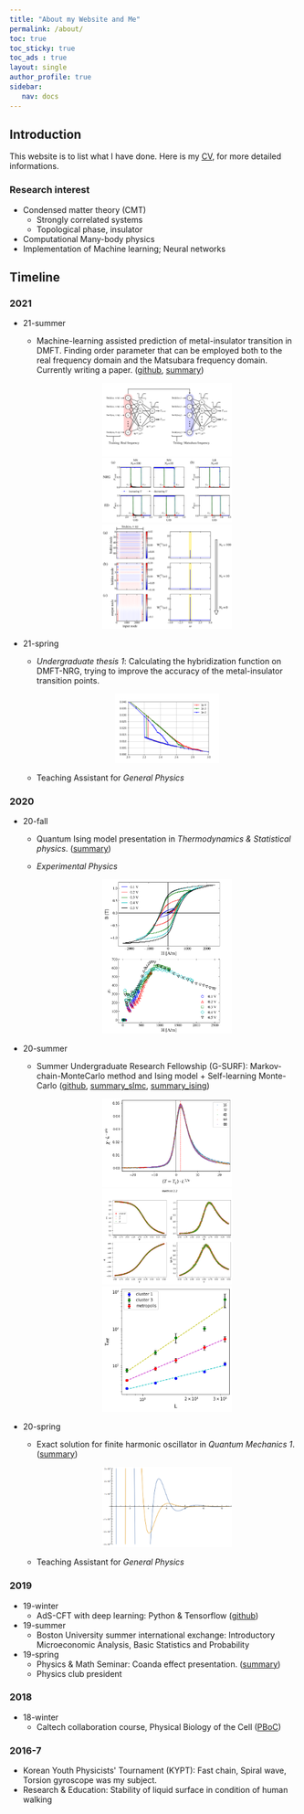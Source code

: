 ```yaml
---
title: "About my Website and Me"
permalink: /about/
toc: true
toc_sticky: true
toc_ads : true
layout: single
author_profile: true
sidebar:
   nav: docs
---
```


## Introduction
This website is to list what I have done. Here is my [<ins>CV</ins>](https://www.overleaf.com/read/ngdpxtzhtmwz), for more detailed informations.

### Research interest
- Condensed matter theory (CMT)
   * Strongly correlated systems
   * Topological phase, insulator
- Computational Many-body physics
- Implementation of Machine learning; Neural networks


## Timeline

### 2021
- 21-summer
   * Machine-learning assisted prediction of metal-insulator transition in DMFT. Finding order parameter that can be employed both to the real frequency domain and the Matsubara frequency domain. Currently writing a paper. ([<ins>github</ins>](https://github.com/aadeliee22/Hubbard_NN), [<ins>summary</ins>](https://aadeliee22.github.io/physics%20(research)/ML-DMFT/))

      <center><img src="/assets/images/DMFTNN/flow.png" width="50%" height="50%"></center>

      <center><img src="/assets/images/DMFTNN/result_Matsubara.png" width="50%" height="50%"></center>
      
      <center><img src="/assets/images/DMFTNN/fig3_weightmap.png" width="50%" height="50%"></center>
     
- 21-spring
   * *Undergraduate thesis 1*: Calculating the hybridization function on DMFT-NRG, trying to improve the accuracy of the metal-insulator transition points.
      
      <center><img src="/assets/images/DMFTNN/betaall.png" width="40%" height="40%"></center>
   
   * Teaching Assistant for *General Physics*

### 2020
- 20-fall
  * Quantum Ising model presentation in *Thermodynamics & Statistical physics*. ([<ins>summary</ins>](https://aadeliee22.github.io/physics%20(course)/tsp-presentation/))
  * *Experimental Physics*
      
      <center><img src="/assets/images/2_1.png" width="50%" height="50%"></center>
      
- 20-summer
  * Summer Undergraduate Research Fellowship (G-SURF): Markov-chain-MonteCarlo method and Ising model + Self-learning Monte-Carlo ([<ins>github</ins>](https://github.com/aadeliee22/MCM), [<ins>summary_slmc</ins>](https://aadeliee22.github.io/physics%20(research)/slmc/), [<ins>summary_ising</ins>](https://aadeliee22.github.io/physics%20(research)/ising/))
      
      <center><img src="/assets/images/ising_pic/IV_1_2_3.png" width="50%" height="50%"></center>
      
      <center><img src="/assets/images/ising_pic/IV_2_1_2(1).png" width="50%" height="50%"></center>

      <center><img src="/assets/images/ising_pic/IV_2_2_2(2).png" width="50%" height="50%"></center>
      
- 20-spring
  * Exact solution for finite harmonic oscillator in *Quantum Mechanics 1*. ([<ins>summary</ins>](https://aadeliee22.github.io/physics%20(course)/qm-homework/))

      <center><img src="/assets/images/mid-3.PNG" width="50%" height="50%"></center>

  * Teaching Assistant for *General Physics*

### 2019
- 19-winter
  * AdS-CFT with deep learning: Python & Tensorflow ([<ins>github</ins>](https://github.com/aadeliee22/DL-AdS-CFT))
- 19-summer
  * Boston University summer international exchange: Introductory Microeconomic Analysis, Basic Statistics and Probability 
- 19-spring
  * Physics & Math Seminar: Coanda effect presentation. ([<ins>summary</ins>](https://aadeliee22.github.io/physics%20(etc)/coanda/))
  * Physics club president

### 2018 
- 18-winter
  * Caltech collaboration course, Physical Biology of the Cell ([<ins>PBoC</ins>](http://www.rpgroup.caltech.edu/gist_pboc_2019/posts/2019/01/15/code.html>))

### 2016-7
  * Korean Youth Physicists' Tournament (KYPT): Fast chain, Spiral wave, Torsion gyroscope was my subject.
  * Research & Education: Stability of liquid surface in condition of human walking

